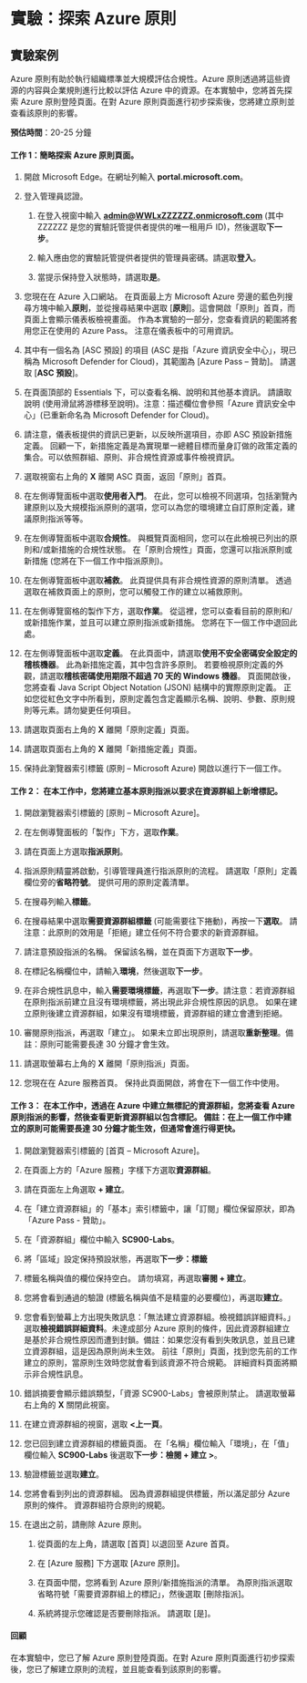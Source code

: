 ﻿---
lab:
    title: '探索 Azure 原則'
    module: '單元 4，第 5 課：描述 Microsoft 合規性解決方案的功能：描述 Azure 原則'
---


# 實驗：探索 Azure 原則

## 實驗案例
Azure 原則有助於執行組織標準並大規模評估合規性。Azure 原則透過將這些資源的内容與企業規則進行比較以評估 Azure 中的資源。在本實驗中，您將首先探索 Azure 原則登陸頁面。在對 Azure 原則頁面進行初步探索後，您將建立原則並查看該原則的影響。


**預估時間**：20-25 分鐘

#### 工作 1：簡略探索 Azure 原則頁面。

1. 開啟 Microsoft Edge。在網址列輸入 **portal.microsoft.com**。

1. 登入管理員認證。
    1. 在登入視窗中輸入 **admin@WWLxZZZZZZ.onmicrosoft.com** (其中 ZZZZZZ 是您的實驗託管提供者提供的唯一租用戶 ID)，然後選取**下一步**。
    
    1. 輸入應由您的實驗託管提供者提供的管理員密碼。請選取**登入**。
    1. 當提示保持登入狀態時，請選取**是**。

1. 您現在在 Azure 入口網站。  在頁面最上方 Microsoft Azure 旁邊的藍色列搜尋方塊中輸入**原則**，並從搜尋結果中選取 [**原則**]。這會開啟「原則」首頁，而頁面上會顯示儀表板檢視畫面。  作為本實驗的一部分，您查看資訊的範圍將套用您正在使用的 Azure Pass。   注意在儀表板中的可用資訊。

1. 其中有一個名為 [ASC 預設] 的項目 (ASC 是指「Azure 資訊安全中心」，現已稱為 Microsoft Defender for Cloud)，其範圍為 [Azure Pass – 贊助]。   請選取 [**ASC 預設**]。

1. 在頁面頂部的 Essentials 下，可以查看名稱、說明和其他基本資訊。  請讀取說明 (使用滑鼠將游標移至說明)。注意：描述欄位會參照「Azure 資訊安全中心」(已重新命名為 Microsoft Defender for Cloud)。

1. 請注意，儀表板提供的資訊已更新，以反映所選項目，亦即 ASC 預設新措施定義。  回顧一下，新措施定義是為實現單一總體目標而量身訂做的政策定義的集合。可以依照群組、原則、非合規性資源或事件檢視資訊。

1. 選取視窗右上角的 **X** 離開 ASC 頁面，返回「原則」首頁。

1. 在左側導覽面板中選取**使用者入門**。  在此，您可以檢視不同選項，包括瀏覽內建原則以及大規模指派原則的選項，您可以為您的環境建立自訂原則定義，建議原則指派等等。

1. 在左側導覽面板中選取**合規性**。  與概覽頁面相同，您可以在此檢視已列出的原則和/或新措施的合規性狀態。  在「原則合規性」頁面，您還可以指派原則或新措施 (您將在下一個工作中指派原則)。

1. 在左側導覽面板中選取**補救**。  此頁提供具有非合規性資源的原則清單。  透過選取在補救頁面上的原則，您可以觸發工作的建立以補救原則。  

1. 在左側導覽窗格的製作下方，選取**作業**。  從這裡，您可以查看目前的原則和/或新措施作業，並且可以建立原則指派或新措施。  您將在下一個工作中退回此處。  

1. 在左側導覽面板中選取**定義**。  在此頁面中，請選取**使用不安全密碼安全設定的稽核機器**。  此為新措施定義，其中包含許多原則。  若要檢視原則定義的外觀，請選取**稽核密碼使用期限不超過 70 天的 Windows 機器**。  頁面開啟後，您將查看 Java Script Object Notation (JSON) 結構中的實際原則定義。   正如您從紅色文字中所看到，原則定義包含定義顯示名稱、說明、參數、原則規則等元素。請勿變更任何項目。  

1. 請選取頁面右上角的 **X** 離開「原則定義」頁面。

1. 請選取頁面右上角的 **X** 離開「新措施定義」頁面。

1. 保持此瀏覽器索引標籤 (原則 – Microsoft Azure) 開啟以進行下一個工作。

#### 工作 2：  在本工作中，您將建立基本原則指派以要求在資源群組上新增標記。

1. 開啟瀏覽器索引標籤的 [原則 – Microsoft Azure]。

1. 在左側導覽面板的「製作」下方，選取**作業**。

1. 請在頁面上方選取**指派原則**。

1. 指派原則精靈將啟動，引導管理員進行指派原則的流程。  請選取「原則」定義欄位旁的**省略符號**。  提供可用的原則定義清單。  

1. 在搜尋列輸入**標籤**。

1. 在搜尋結果中選取**需要資源群組標籤** (可能需要往下捲動)，再按一下**選取**。  請注意：此原則的效用是「拒絕」建立任何不符合要求的新資源群組。  

1. 請注意預設指派的名稱。  保留該名稱，並在頁面下方選取**下一步**。

1. 在標記名稱欄位中，請輸入**環境**，然後選取**下一步**。  

1. 在非合規性訊息中，輸入**需要環境標籤**，再選取**下一步**。請注意：若資源群組在原則指派前建立且沒有環境標籤，將出現此非合規性原因的訊息。  如果在建立原則後建立資源群組，如果沒有環境標籤，資源群組的建立會遭到拒絕。

1. 審閱原則指派，再選取「建立」。  如果未立即出現原則，請選取**重新整理**。備註：原則可能需要長達 30 分鐘才會生效。

1. 請選取螢幕右上角的 **X** 離開「原則指派」頁面。

1. 您現在在 Azure 服務首頁。  保持此頁面開啟，將會在下一個工作中使用。

#### 工作 3：  在本工作中，透過在 Azure 中建立無標記的資源群組，您將查看 Azure 原則指派的影響，然後查看更新資源群組以包含標記。  備註：在上一個工作中建立的原則可能需要長達 30 分鐘才能生效，但通常會進行得更快。

1. 開啟瀏覽器索引標籤的 [首頁 – Microsoft Azure]。

1. 在頁面上方的「Azure 服務」字樣下方選取**資源群組**。

1. 請在頁面左上角選取 **+ 建立**。

1. 在「建立資源群組」的「基本」索引標籤中，讓「訂閱」欄位保留原狀，即為「Azure Pass - 贊助」。

1. 在「資源群組」欄位中輸入 **SC900-Labs**。

1. 將「區域」設定保持預設狀態，再選取**下一步：標籤**

1. 標籤名稱與值的欄位保持空白。  請勿填寫，再選取**審閱 + 建立**。

1. 您將會看到通過的驗證 (標籤名稱與值不是精靈的必要欄位)，再選取**建立**。

1. 您會看到螢幕上方出現失敗訊息：「無法建立資源群組。檢視錯誤詳細資料。」  選取**檢視錯誤詳細資料**。未達成部分 Azure 原則的條件，因此資源群組建立是基於非合規性原因而遭到封鎖。備註：如果您沒有看到失敗訊息，並且已建立資源群組，這是因為原則尚未生效。  前往「原則」頁面，找到您先前的工作建立的原則，當原則生效時您就會看到該資源不符合規範。  詳細資料頁面將顯示非合規性訊息。

1. 錯誤摘要會顯示錯誤類型，「資源 SC900-Labs」會被原則禁止。  請選取螢幕右上角的 **X** 關閉此視窗。

1. 在建立資源群組的視窗，選取 **<上一頁**。

1. 您已回到建立資源群組的標籤頁面。  在「名稱」欄位輸入「環境」，在「值」欄位輸入 **SC900-Labs** 後選取**下一步：檢閱 + 建立 >**。

1. 驗證標籤並選取**建立**。

1. 您將會看到列出的資源群組。  因為資源群組提供標籤，所以滿足部分 Azure 原則的條件。  資源群組符合原則的規範。

1. 在退出之前，請刪除 Azure 原則。
    1. 從頁面的左上角，請選取 [首頁] 以退回至 Azure 首頁。
    
    1. 在 [Azure 服務] 下方選取 [Azure 原則]。
    1. 在頁面中間，您將看到 Azure 原則/新措施指派的清單。  為原則指派選取省略符號「需要資源群組上的標記」，然後選取 [刪除指派]。
    1. 系統將提示您確認是否要刪除指派。  請選取 [是]。


#### 回顧

在本實驗中，您已了解 Azure 原則登陸頁面。在對 Azure 原則頁面進行初步探索後，您已了解建立原則的流程，並且能查看到該原則的影響。